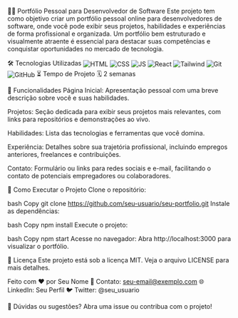 👨‍💻 Portfólio Pessoal para Desenvolvedor de Software
Este projeto tem como objetivo criar um portfólio pessoal online para desenvolvedores de software, onde você pode exibir seus projetos, habilidades e experiências de forma profissional e organizada. Um portfólio bem estruturado e visualmente atraente é essencial para destacar suas competências e conquistar oportunidades no mercado de tecnologia.

🛠️ Tecnologias Utilizadas
<img align="center" alt="HTML" src="https://img.shields.io/badge/HTML5-323330?style=for-the-badge&logo=html5&logoColor=orange" /> <img align="center" alt="CSS" src="https://img.shields.io/badge/CSS3-323330?style=for-the-badge&logo=css3&logoColor=blue" /> <img align="center" alt="JS" src="https://img.shields.io/badge/JavaScript-323330?style=for-the-badge&logo=javascript&logoColor=F7DF1E" /> <img align="center" alt="React" src="https://img.shields.io/badge/React-323330?style=for-the-badge&logo=react&logoColor=61DAFB" /> <img align="center" alt="Tailwind" src="https://img.shields.io/badge/Tailwind_CSS-323330?style=for-the-badge&logo=tailwind-css&logoColor=38B2AC" /> <img align="center" alt="Git" src="https://img.shields.io/badge/Git-323330?style=for-the-badge&logo=git&logoColor=F05032" /> <img align="center" alt="GitHub" src="https://img.shields.io/badge/GitHub-323330?style=for-the-badge&logo=github&logoColor=white" />
⏳ Tempo de Projeto
🗓️ 2 semanas

📌 Funcionalidades
Página Inicial: Apresentação pessoal com uma breve descrição sobre você e suas habilidades.

Projetos: Seção dedicada para exibir seus projetos mais relevantes, com links para repositórios e demonstrações ao vivo.

Habilidades: Lista das tecnologias e ferramentas que você domina.

Experiência: Detalhes sobre sua trajetória profissional, incluindo empregos anteriores, freelances e contribuições.

Contato: Formulário ou links para redes sociais e e-mail, facilitando o contato de potenciais empregadores ou colaboradores.

🚀 Como Executar o Projeto
Clone o repositório:

bash
Copy
git clone https://github.com/seu-usuario/seu-portfolio.git
Instale as dependências:

bash
Copy
npm install
Execute o projeto:

bash
Copy
npm start
Acesse no navegador:
Abra http://localhost:3000 para visualizar o portfólio.

📄 Licença
Este projeto está sob a licença MIT. Veja o arquivo LICENSE para mais detalhes.

Feito com ❤️ por Seu Nome
📧 Contato: seu-email@exemplo.com
🌐 LinkedIn: Seu Perfil
🐦 Twitter: @seu_usuario

🌟 Dúvidas ou sugestões? Abra uma issue ou contribua com o projeto!
